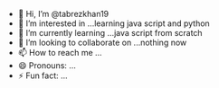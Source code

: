 - 👋 Hi, I’m @tabrezkhan19
- 👀 I’m interested in ...learning java script and python
- 🌱 I’m currently learning ...java script from scratch
- 💞️ I’m looking to collaborate on ...nothing now
- 📫 How to reach me ...
- 😄 Pronouns: ...
- ⚡ Fun fact: ...

<!---
tabrezkhan19/tabrezkhan19 is a ✨ special ✨ repository because its `README.md` (this file) appears on your GitHub profile.
You can click the Preview link to take a look at your changes.
--->
